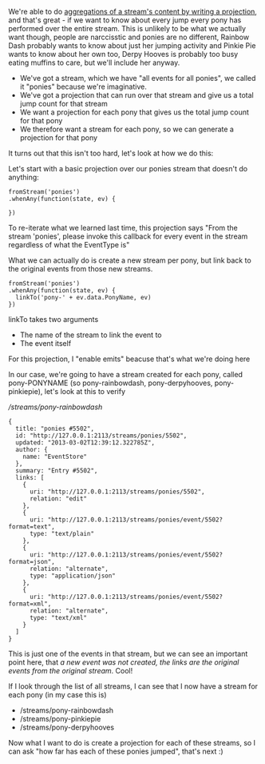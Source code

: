 We're able to do [aggregations of a stream's content by writing a projection](/entries/basic-projections-in-the-eventstore.html), and that's great - if we want to know about every jump every pony has performed over the entire stream. This is unlikely to be what we actually want though, people are narccisstic and ponies are no different, Rainbow Dash probably wants to know about just her jumping activity and Pinkie Pie wants to know about her own too, Derpy Hooves is probably too busy eating muffins to care, but we'll include her anyway.

- We've got a stream, which we have "all events for all ponies", we called it "ponies" because we're imaginative.
- We've got a projection that can run over that stream and give us a total jump count for that stream
- We want a projection for each pony that gives us the total jump count for that pony
- We therefore want a stream for each pony, so we can generate a projection for that pony

It turns out that this isn't too hard, let's look at how we do this:

Let's start with a basic projection over our ponies stream that doesn't do anything:

    fromStream('ponies')
    .whenAny(function(state, ev) {

    })

To re-iterate what we learned last time, this projection says "From the stream 'ponies', please invoke this callback for every event in the stream regardless of what the EventType is"

What we can actually do is create a new stream per pony, but link back to the original events from those new streams. 

    fromStream('ponies')
    .whenAny(function(state, ev) {
      linkTo('pony-' + ev.data.PonyName, ev)
    })

linkTo takes two arguments

- The name of the stream to link the event to
- The event itself

For this projection, I "enable emits" beacuse that's what we're doing here

In our case, we're going to have a stream created for each pony, called pony-PONYNAME (so pony-rainbowdash, pony-derpyhooves, pony-pinkiepie), let's look at this to verify

*/streams/pony-rainbowdash*

    {
      title: "ponies #5502",
      id: "http://127.0.0.1:2113/streams/ponies/5502",
      updated: "2013-03-02T12:39:12.322785Z",
      author: {
        name: "EventStore"
      },
      summary: "Entry #5502",
      links: [
        {
          uri: "http://127.0.0.1:2113/streams/ponies/5502",
          relation: "edit"
        },
        {
          uri: "http://127.0.0.1:2113/streams/ponies/event/5502?format=text",
          type: "text/plain"
        },
        {
          uri: "http://127.0.0.1:2113/streams/ponies/event/5502?format=json",
          relation: "alternate",
          type: "application/json"
        },
        {
          uri: "http://127.0.0.1:2113/streams/ponies/event/5502?format=xml",
          relation: "alternate",
          type: "text/xml"
        }
      ]
    }


This is just one of the events in that stream, but we can see an important point here, that *a new event was not created, the links are the original events from the original stream*. Cool!

If I look through the list of all streams, I can see that I now have a stream for each pony (in my case this is)

- /streams/pony-rainbowdash
- /streams/pony-pinkiepie
- /streams/pony-derpyhooves

Now what I want to do is create a projection for each of these streams, so I can ask "how far has each of these ponies jumped", that's next :)
